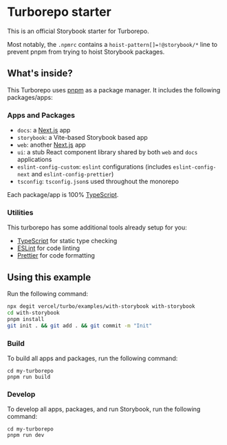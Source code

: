 # Turborepo starter

This is an official Storybook starter for Turborepo.

Most notably, the `.npmrc` contains a `hoist-pattern[]=!@storybook/*` line to prevent pnpm from trying to hoist Storybook packages.

## What's inside?

This Turborepo uses [pnpm](https://pnpm.io) as a package manager. It includes the following packages/apps:

### Apps and Packages

- `docs`: a [Next.js](https://nextjs.org/) app
- `storybook`: a Vite-based Storybook based app
- `web`: another [Next.js](https://nextjs.org/) app
- `ui`: a stub React component library shared by both `web` and `docs` applications
- `eslint-config-custom`: `eslint` configurations (includes `eslint-config-next` and `eslint-config-prettier`)
- `tsconfig`: `tsconfig.json`s used throughout the monorepo

Each package/app is 100% [TypeScript](https://www.typescriptlang.org/).

### Utilities

This turborepo has some additional tools already setup for you:

- [TypeScript](https://www.typescriptlang.org/) for static type checking
- [ESLint](https://eslint.org/) for code linting
- [Prettier](https://prettier.io) for code formatting

## Using this example

Run the following command:

```sh
npx degit vercel/turbo/examples/with-storybook with-storybook
cd with-storybook
pnpm install
git init . && git add . && git commit -m "Init"
```

### Build

To build all apps and packages, run the following command:

```
cd my-turborepo
pnpm run build
```

### Develop

To develop all apps, packages, and run Storybook, run the following command:

```
cd my-turborepo
pnpm run dev
```
